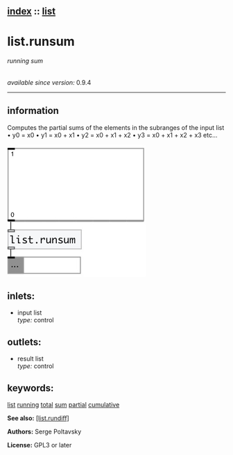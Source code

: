 [index](index.html) :: [list](category_list.html)
---

# list.runsum

###### running sum

*available since version:* 0.9.4

---


## information
Computes the partial sums of the elements in the subranges of the input list
• y0 = x0
• y1 = x0 + x1
• y2 = x0 + x1 + x2
• y3 = x0 + x1 + x2 + x3
etc...



[![example](../examples/img/list.runsum.jpg)](../examples/pd/list.runsum.pd)









## inlets:

* input list<br>
_type:_ control



## outlets:

* result list<br>
_type:_ control



## keywords:

[list](keywords/list.html)
[running](keywords/running.html)
[total](keywords/total.html)
[sum](keywords/sum.html)
[partial](keywords/partial.html)
[cumulative](keywords/cumulative.html)



**See also:**
[\[list.rundiff\]](list.rundiff.html)




**Authors:** Serge Poltavsky




**License:** GPL3 or later





